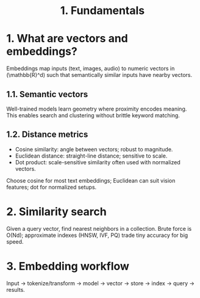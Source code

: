 <h1 align="center">1. Fundamentals</h1>

# 1. What are vectors and embeddings?

Embeddings map inputs (text, images, audio) to numeric vectors in \(\mathbb{R}^d\) such that semantically similar inputs have nearby vectors.

## 1.1. Semantic vectors

Well-trained models learn geometry where proximity encodes meaning. This enables search and clustering without brittle keyword matching.

## 1.2. Distance metrics

- Cosine similarity: angle between vectors; robust to magnitude.
- Euclidean distance: straight-line distance; sensitive to scale.
- Dot product: scale-sensitive similarity often used with normalized vectors.

Choose cosine for most text embeddings; Euclidean can suit vision features; dot for normalized setups.

# 2. Similarity search

Given a query vector, find nearest neighbors in a collection. Brute force is O(Nd); approximate indexes (HNSW, IVF, PQ) trade tiny accuracy for big speed.

# 3. Embedding workflow

Input -> tokenize/transform -> model -> vector -> store -> index -> query -> results.


